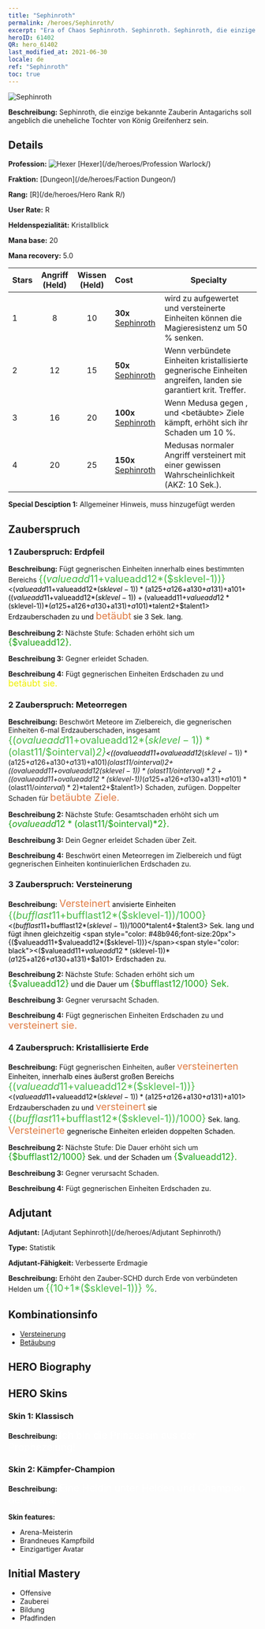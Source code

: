 ```yaml
---
title: "Sephinroth"
permalink: /heroes/Sephinroth/
excerpt: "Era of Chaos Sephinroth. Sephinroth. Sephinroth, die einzige bekannte Zauberin Antagarichs soll angeblich die uneheliche Tochter von König Greifenherz sein."
heroID: 61402
QR: hero_61402
last_modified_at: 2021-06-30
locale: de
ref: "Sephinroth"
toc: true
---
```

  ![Sephinroth](/images/h/h_Sephinroth.jpg)

 **Beschreibung:** Sephinroth, die einzige bekannte Zauberin Antagarichs soll angeblich die uneheliche Tochter von König Greifenherz sein.
## Details
 **Profession:** ![Hexer](/images/h/h_prof_11.png)  [Hexer](/de/heroes/Profession Warlock/)

 **Fraktion:** [Dungeon](/de/heroes/Faction Dungeon/)

 **Rang:** [R](/de/heroes/Hero Rank R/)

 **User Rate:** R

 **Heldenspezialität:** Kristallblick

 **Mana base:** 20

 **Mana recovery:** 5.0


  | Stars | Angriff (Held) | Wissen (Held) | Cost |     Specialty     |
  |---------|:---------------:|:---------------:|:--|--------------------|
  |    1    | 8 | 10 | **30x** [Sephinroth](/ItemsDE/her_392/) | <Versteinerung> wird zu <Kristallisation> aufgewertet und versteinerte Einheiten können die Magieresistenz um 50 % senken. |
  |    2    | 12 | 15 | **50x** [Sephinroth](/ItemsDE/her_392/) | Wenn verbündete Einheiten kristallisierte gegnerische Einheiten angreifen, landen sie garantiert krit. Treffer. |
  |    3    | 16 | 20 | **100x** [Sephinroth](/ItemsDE/her_392/) | Wenn Medusa gegen <versteinerte>, <kristallisierte> und <betäubte> Ziele kämpft, erhöht sich ihr Schaden um 10 %. |
  |    4    | 20 | 25 | **150x** [Sephinroth](/ItemsDE/her_392/) | Medusas normaler Angriff versteinert mit einer gewissen Wahrscheinlichkeit (AKZ: 10 Sek.). |

 **Special Desciption 1:** Allgemeiner Hinweis, muss hinzugefügt werden

## Zauberspruch
### 1 Zauberspruch: Erdpfeil
 **Beschreibung:** Fügt gegnerischen Einheiten innerhalb eines bestimmten Bereichs <span style="color: #48b946;font-size:20px">{($valueadd11+$valueadd12*($sklevel-1))}</span><span style="color: black"><($valueadd11+$valueadd12*($sklevel-1))*($a125+$a126+$a130+$a131)+$a101+(($valueadd11+$valueadd12*($sklevel-1))+($valueadd11+$valueadd12*($sklevel-1))*($a125+$a126+$a130+$a131)+$a101)*$talent2+$talent1> Erdzauberschaden zu und <span style="color: #e07c44;font-size:20px">betäubt</span><span style="color: black"> sie 3 Sek. lang.

 **Beschreibung 2:** Nächste Stufe: Schaden erhöht sich um <span style="color: #1ca216;font-size:18px">{$valueadd12}.</span><span style="color: black">

 **Beschreibung 3:** Gegner erleidet Schaden.

 **Beschreibung 4:** Fügt gegnerischen Einheiten Erdschaden zu und <span style="color: #f0f000;font-size:18px">betäubt sie.</span><span style="color: black">

### 2 Zauberspruch: Meteorregen
 **Beschreibung:** Beschwört Meteore im Zielbereich, die gegnerischen Einheiten 6-mal Erdzauberschaden, insgesamt <span style="color: #48b946;font-size:20px">{($ovalueadd11+$ovalueadd12*($sklevel-1))*($olast11/$ointerval)*2}</span><span style="color: black"><(($ovalueadd11+$ovalueadd12*($sklevel-1))*($a125+$a126+$a130+$a131)+$a101)*($olast11/$ointerval)*2+(($ovalueadd11+$ovalueadd12*($sklevel-1))*($olast11/$ointerval)*2+(($ovalueadd11+$ovalueadd12*($sklevel-1))*($a125+$a126+$a130+$a131)+$a101)*($olast11/$ointerval)*2)*$talent2+$talent1>) Schaden, zufügen. Doppelter Schaden für <span style="color: #e07c44;font-size:20px">betäubte Ziele.</span><span style="color: black">

 **Beschreibung 2:** Nächste Stufe: Gesamtschaden erhöht sich um <span style="color: #1ca216;font-size:18px">{$ovalueadd12*($olast11/$ointerval)*2}.</span><span style="color: black">

 **Beschreibung 3:** Dein Gegner erleidet Schaden über Zeit.

 **Beschreibung 4:** Beschwört einen Meteorregen im Zielbereich und fügt gegnerischen Einheiten kontinuierlichen Erdschaden zu.

### 3 Zauberspruch: Versteinerung
 **Beschreibung:** <span style="color: #e07c44;font-size:20px">Versteinert</span><span style="color: black"> anvisierte Einheiten <span style="color: #48b946;font-size:20px">{($bufflast11+$bufflast12*($sklevel-1))/1000}</span><span style="color: black"><($bufflast11+$bufflast12*($sklevel-1))/1000*$talent4+$talent3> Sek. lang und fügt ihnen gleichzeitig <span style="color: #48b946;font-size:20px">{($valueadd11+$valueadd12*($sklevel-1))}</span><span style="color: black"><($valueadd11+$valueadd12*($sklevel-1))*($a125+$a126+$a130+$a131)+$a101> Erdschaden zu.

 **Beschreibung 2:** Nächste Stufe: Schaden erhöht sich um <span style="color: #1ca216;font-size:18px">{$valueadd12}</span><span style="color: black"> und die Dauer um <span style="color: #1ca216;font-size:18px">{$bufflast12/1000} Sek.</span><span style="color: black">

 **Beschreibung 3:** Gegner verursacht Schaden.

 **Beschreibung 4:** Fügt gegnerischen Einheiten Erdschaden zu und <span style="color: #e07c44;font-size:20px">versteinert sie.</span><span style="color: black">

### 4 Zauberspruch: Kristallisierte Erde
 **Beschreibung:** Fügt gegnerischen Einheiten, außer <span style="color: #e07c44;font-size:20px">versteinerten</span><span style="color: black"> Einheiten, innerhalb eines äußerst großen Bereichs <span style="color: #48b946;font-size:20px">{($valueadd11+$valueadd12*($sklevel-1))}</span><span style="color: black"><($valueadd11+$valueadd12*($sklevel-1))*($a125+$a126+$a130+$a131)+$a101> Erdzauberschaden zu und <span style="color: #e07c44;font-size:20px">versteinert</span><span style="color: black"> sie <span style="color: #48b946;font-size:20px">{($bufflast11+$bufflast12*($sklevel-1))/1000}</span><span style="color: black"> Sek. lang. <span style="color: #e07c44;font-size:20px">Versteinerte</span><span style="color: black"> gegnerische Einheiten erleiden doppelten Schaden.

 **Beschreibung 2:** Nächste Stufe: Die Dauer erhöht sich um <span style="color: #1ca216;font-size:18px">{$bufflast12/1000}</span><span style="color: black"> Sek. und der Schaden um <span style="color: #1ca216;font-size:18px">{$valueadd12}.</span><span style="color: black">

 **Beschreibung 3:** Gegner verursacht Schaden.

 **Beschreibung 4:** Fügt gegnerischen Einheiten Erdschaden zu.


## Adjutant

 **Adjutant:**  [Adjutant Sephinroth](/de/heroes/Adjutant Sephinroth/) 

 **Type:**  Statistik 

 **Adjutant-Fähigkeit:**  Verbesserte Erdmagie 

 **Beschreibung:** Erhöht den Zauber-SCHD durch Erde von verbündeten Helden um <span style="color: #48b946;font-size:20px">{(10+1*($sklevel-1))} %</span><span style="color: black">.

## Kombinationsinfo

* [Versteinerung](/de/combination/Versteinerung/) 
* [Betäubung](/de/combination/Betäubung/) 

## HERO Biography

## HERO Skins
### Skin 1: **Klassisch**

 **Beschreibung:** <span style="color: #ffffff;font-size:20px">Ich bin die Prinzessin aus der Prophezeiung!</span>


### Skin 2: **Kämpfer-Champion**

 **Beschreibung:** <span style="color: #ffffff;font-size:20px">Eine Heldin unter Helden und Champion der Arena!</span>

 **Skin features:** 

   - Arena-Meisterin
   - Brandneues Kampfbild
   - Einzigartiger Avatar


## Initial Mastery
   - Offensive
   - Zauberei
   - Bildung
   - Pfadfinden
